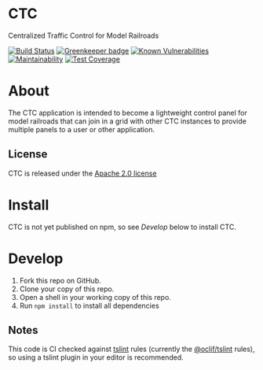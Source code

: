 # CTC

Centralized Traffic Control for Model Railroads

[![Build Status](https://travis-ci.com/rhwood/ctc.svg?branch=master)](https://travis-ci.com/rhwood/ctc)
[![Greenkeeper badge](https://badges.greenkeeper.io/rhwood/ctc.svg)](https://greenkeeper.io/)
[![Known Vulnerabilities](https://snyk.io/test/github/rhwood/ctc/badge.svg)](https://snyk.io/test/github/rhwood/ctc)
[![Maintainability](https://api.codeclimate.com/v1/badges/aee03e1f6f30309cc7a1/maintainability)](https://codeclimate.com/github/rhwood/ctc/maintainability)
[![Test Coverage](https://api.codeclimate.com/v1/badges/aee03e1f6f30309cc7a1/test_coverage)](https://codeclimate.com/github/rhwood/ctc/test_coverage)

# About

The CTC application is intended to become a lightweight control panel for model railroads that can join in a grid with other CTC instances to provide multiple panels to a user or other application.

## License

CTC is released under the [Apache 2.0 license](LICENSE)

# Install

CTC is not yet published on npm, so see _Develop_ below to install CTC.

# Develop

1. Fork this repo on GitHub.
2. Clone your copy of this repo.
3. Open a shell in your working copy of this repo.
3. Run `npm install` to install all dependencies

## Notes

This code is CI checked against [tslint](https://palantir.github.io/tslint/) rules (currently the [@oclif/tslint](https://github.com/oclif/tslint/blob/master/tslint.json) rules), so using a tslint plugin in your editor is recommended.
